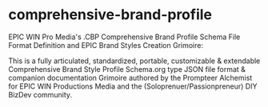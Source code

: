 # comprehensive-brand-profile
EPIC WIN Pro Media's .CBP Comprehensive Brand Profile Schema File Format Definition and EPIC Brand Styles Creation Grimoire:

This is a fully articulated, standardized, portable, customizable & extendable Comprehensive Brand Style Profile Schema.org type JSON file format & companion documentation Grimoire authored by the Prompteer Alchemist for EPIC WIN Productions Media and the (Soloprenuer/Passionpreneur) DIY BizDev community.
